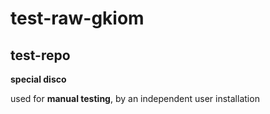 # test-raw-gkiom
## test-repo

**special disco** 

used for **manual testing**, by an independent user installation
